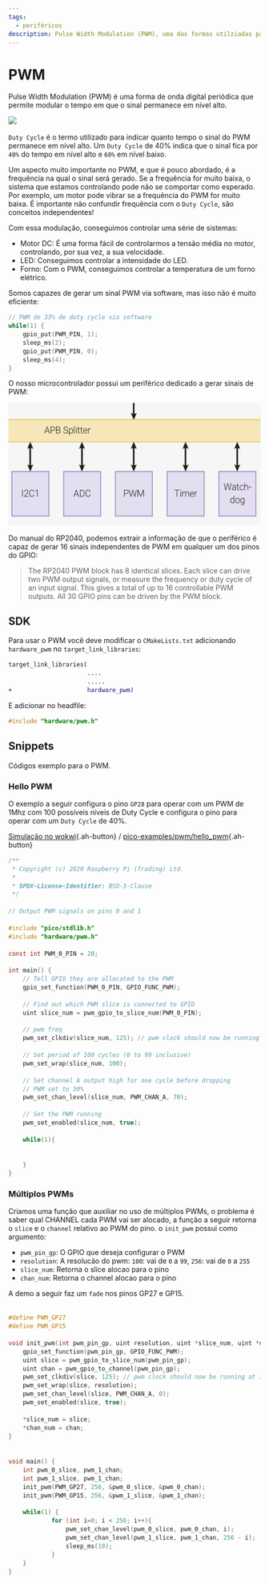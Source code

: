 ```yaml
---
tags:
  - periféricos
description: Pulse Width Modulation (PWM), uma das formas utilziadas para controlar motores DCs e intensidade de LEDs.
---
```


# PWM

Pulse Width Modulation (PWM) é uma forma de onda digital periódica que permite modular o tempo em que o sinal permanece em nível alto.

![](https://upload.wikimedia.org/wikipedia/commons/b/b8/Duty_Cycle_Examples.png)

`Duty Cycle` é o termo utilizado para indicar quanto tempo o sinal do PWM permanece em nível alto. Um `Duty Cycle` de 40% indica que o sinal fica por `40%` do tempo em nível alto e `60%` em nível baixo.

Um aspecto muito importante no PWM, e que é pouco abordado, é a frequência na qual o sinal será gerado. Se a frequência for muito baixa, o sistema que estamos controlando pode não se comportar como esperado. Por exemplo, um motor pode vibrar se a frequência do PWM for muito baixa. É importante não confundir frequência com o `Duty Cycle`, são conceitos independentes!

Com essa modulação, conseguimos controlar uma série de sistemas:

- Motor DC: É uma forma fácil de controlarmos a tensão média no motor, controlando, por sua vez, a sua velocidade.
- LED: Conseguimos controlar a intensidade do LED.
- Forno: Com o PWM, conseguimos controlar a temperatura de um forno elétrico.

Somos capazes de gerar um sinal PWM via software, mas isso não é muito eficiente:

```c
// PWM de 33% de duty cycle via software
while(1) {
    gpio_put(PWM_PIN, 1);
    sleep_ms(2);
    gpio_put(PWM_PIN, 0);
    sleep_ms(4);
}
```

O nosso microcontrolador possui um periférico dedicado a gerar sinais de PWM:

![](pico-imgs/pwm.png)

Do manual do RP2040, podemos extrair a informação de que o periférico é capaz de gerar 16 sinais independentes de PWM em qualquer um dos pinos do GPIO:

> The RP2040 PWM block has 8 identical slices. Each slice can drive two PWM output signals, or measure the frequency
> or duty cycle of an input signal. This gives a total of up to 16 controllable PWM outputs. All 30 GPIO pins can be driven
> by the PWM block.

## SDK

Para usar o PWM você deve modificar o `CMakeLists.txt` adicionando `hardware_pwm` no `target_link_libraries`:

```diff
target_link_libraries(
                      ....
                      .....
+                     hardware_pwm)
```

E adicionar no headfile:

```c
#include "hardware/pwm.h"
```

## Snippets

Códigos exemplo para o PWM.

### Hello PWM

O exemplo a seguir configura o pino `GP28` para operar com um PWM de 1Mhz com 100 possíveis níveis de Duty Cycle e configura o pino para operar com um `Duty Cycle` de 40%.

[Simulação no wokwi](https://wokwi.com/projects/392432331889921025){.ah-button}
/
[pico-examples/pwm/hello_pwm](https://github.com/raspberrypi/pico-examples/blob/master/pwm/hello_pwm/hello_pwm.c){.ah-button}

```c
/**
 * Copyright (c) 2020 Raspberry Pi (Trading) Ltd.
 *
 * SPDX-License-Identifier: BSD-3-Clause
 */

// Output PWM signals on pins 0 and 1

#include "pico/stdlib.h"
#include "hardware/pwm.h"

const int PWM_0_PIN = 28;

int main() {
    // Tell GPIO they are allocated to the PWM
    gpio_set_function(PWM_0_PIN, GPIO_FUNC_PWM);

    // Find out which PWM slice is connected to GPIO
    uint slice_num = pwm_gpio_to_slice_num(PWM_0_PIN);

    // pwm freq
    pwm_set_clkdiv(slice_num, 125); // pwm clock should now be running at 1MHz

    // Set period of 100 cycles (0 to 99 inclusive)
    pwm_set_wrap(slice_num, 100);

    // Set channel A output high for one cycle before dropping
    // PWM set to 30%
    pwm_set_chan_level(slice_num, PWM_CHAN_A, 70);

    // Set the PWM running
    pwm_set_enabled(slice_num, true);

    while(1){


    }
}
```

### Múltiplos PWMs

Criamos uma função que auxiliar no uso de múltiplos PWMs, o problema é saber qual CHANNEL cada PWM vai ser alocado, a função a seguir retorna o `slice` e o `channel` relativo ao PWM do pino. o `init_pwm` possui como argumento:

- `pwm_pin_gp`: O GPIO que deseja configurar o PWM
- `resolution`: A resolucão do pwm: `100`: vai de `0` a `99`, `256`: vai de `0` a `255`
- `slice_num`: Retorna o slice alocao para o pino
- `chan_num`: Retorna o channel alocao para o pino

A demo a seguir faz um `fade` nos pinos GP27 e GP15.

```c

#define PWM_GP27
#define PWM_GP15

void init_pwm(int pwm_pin_gp, uint resolution, uint *slice_num, uint *chan_num) {
    gpio_set_function(pwm_pin_gp, GPIO_FUNC_PWM);
    uint slice = pwm_gpio_to_slice_num(pwm_pin_gp);
    uint chan = pwm_gpio_to_channel(pwm_pin_gp);
    pwm_set_clkdiv(slice, 125); // pwm clock should now be running at 1MHz
    pwm_set_wrap(slice, resolution);
    pwm_set_chan_level(slice, PWM_CHAN_A, 0);
    pwm_set_enabled(slice, true);

    *slice_num = slice;
    *chan_num = chan;
}


void main() {
    int pwm_0_slice, pwm_1_chan;
    int pwm_1_slice, pwm_1_chan;
    init_pwm(PWM_GP27, 256, &pwm_0_slice, &pwm_0_chan);
    init_pwm(PWM_GP15, 256, &pwm_1_slice, &pwm_1_chan);

    while(1) {
            for (int i=0; i < 256; i++){
                pwm_set_chan_level(pwm_0_slice, pwm_0_chan, i);
                pwm_set_chan_level(pwm_1_slice, pwm_1_chan, 256 - i);
                sleep_ms(10);
            }
    }
}
```
